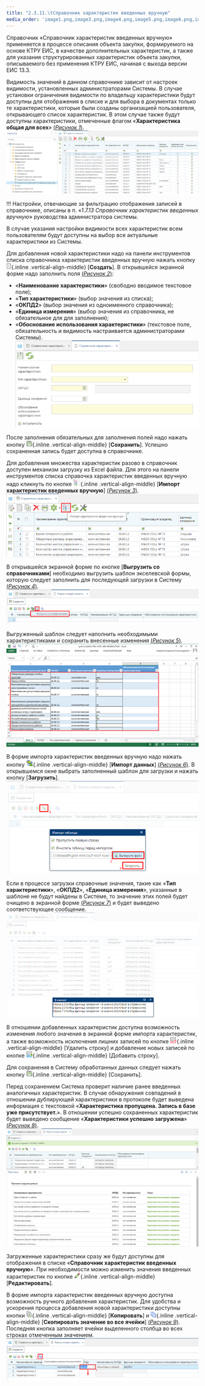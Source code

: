 ```yaml
---
title: "2.3.11.\tСправочник характеристик введенных вручную"
media_order: 'image1.png,image3.png,image4.png,image5.png,image6.png,image7.png,image8.png,image9.png,save.png,add.png,copy.png,del.png,edit.png,import.png,new.png,copy_any.png,mz_ofer.png,image2.png'
---
```


Справочник «Справочник характеристик введенных вручную» применяется в процессе описания объекта закупки, формируемого на основе КТРУ ЕИС, в качестве дополнительных характеристик, а также для указания структурированных характеристик объекта закупки, описываемого без применения КТРУ ЕИС, начиная с выхода версии ЕИС 13.3.

Видимость значений в данном справочнике зависит от настроек видимости, установленных администраторами Системы. В случае установки ограничения видимости по владельцу характеристики будут доступны для отображения в списке и для выбора в документах только те характеристики, которые были созданы организацией пользователя, открывающего список характеристик. В этом случае также будут доступны характеристики, отмеченные флагом «**Характеристика общая для всех**» [(*Рисунок 1*)](#ris-1).
![Рисунок 1. Список характеристик](image1.png?id=ris-1)

!!! Настройки, отвечающие за фильтрацию отображения записей в справочнике, описаны в п. «_1.7.13 Справочник характеристик введенных вручную_» руководства администратора системы.

В случае указания настройки видимости всех характеристик всем пользователям будут доступны на выбор все актуальные характеристики из Системы.

Для добавления новой характеристики надо на панели инструментов списка справочника характеристик введенных вручную нажать кнопку ![](new.png){.inline .vertical-align-middle} [**Создать**]. В открывшейся экранной форме надо заполнить поля [(*Рисунок 2*)](#ris-2):
-   «**Наименование характеристики**» (свободно вводимое текстовое поле);
-   «**Тип характеристики**» (выбор значения из списка);
-   «**ОКПД2**» (выбор значения из одноименного справочника);
-   «**Единица измерения**» (выбор значения из справочника, не обязательное для для заполнения);
-   «**Обоснование использования характеристики**» (текстовое поле, обязательность и видимость настраивается администраторами Системы).
![Рисунок 2. Форма для заполнения характеристики](image3.png?id=ris-2)

После заполнения обязательных для заполнения полей надо нажать кнопку ![](save.png){.inline .vertical-align-middle} [**Сохранить**]. Успешно сохраненная запись будет доступна в справочнике.

Для добавления множества характеристик разово в справочник доступен механизм загрузку из Excel файла. Для этого на панели инструментов списка справочка характеристик введенных вручную надо кликнуть по кнопке ![](mz_ofer.png){.inline .vertical-align-middle} [**Импорт характеристик введенных вручную**] [(*Рисунок 3*)](#ris-3).
![Рисунок 3. Переход в режим импорта характеристик введенных вручную](image2.png?id=ris-3)

В открывшейся экранной форме по кнопке [**Выгрузить со справочниками**] необходимо выгрузить шаблон экселевской формы, которую следует заполнить для последующей загрузки в Систему [(*Рисунок 4*)](#ris-4).
![Рисунок 4. Кнопка выгрузки Excel шаблона](image4.png?id=ris-4)

Выгруженный шаблон следует наполнить необходимыми характеристиками и сохранить внесенные изменения [(*Рисунок 5*)](#ris-5).
![Рисунок 5. Пример заполненного шаблона](image5.png?id=ris-5)

В форме импорта характеристик введенных вручную надо нажать кнопку ![](import.png){.inline .vertical-align-middle} [**Импорт данных**] [(*Рисунок 6*)](#ris-6). В открывшемся окне выбрать заполненный шаблон для загрузки и нажать кнопку [**Загрузить**].
![Рисунок 6. Выбор таблицы для импорта](image6.png?id=ris-6)

Если в процессе загрузки справочные значения, такие как «**Тип характеристики**», «**ОКПД2**», «**Единица измерения**», указанные в шаблоне не будут найдены в Системе, то значение этих полей будет очищено в экранной форме [(*Рисунок 7*)](#ris-7) и будет выведено соответствующее сообщение.
![Рисунок 7. Результат обработки данных из Excel файла](image7.png?id=ris-7)

В отношении добавленных характеристик доступна возможность изменения любого значения в экранной форме импорта характеристик, а также возможность исключения лишних записей по кнопке ![](del.png){.inline .vertical-align-middle} [Удалить строку] и добавление новых записей по кнопке ![](add.png){.inline .vertical-align-middle} [Добавить строку]. 

Для сохранения в Систему обработанных данных следует нажать кнопку ![](save.png){.inline .vertical-align-middle} [Сохранить].

Перед сохранением Система проверит наличие ранее введенных аналогичных характеристик. В случае обнаружения совпадений в отношении дублирующей характеристики в протоколе будет выведена информация с текстовкой «**Характеристика пропущена. Запись в базе уже присутствует.**». В отношении успешно сохраненных характеристик будет выведено сообщение «**Характеристики успешно загружена**» [(*Рисунок 8*)](#ris-8).
![Рисунок 8. Протокол сохранения характеристик](image8.png?id=ris-8)

Загруженные характеристики сразу же будут доступны для отображения в списке «**Справочник характеристик введенных вручную**». При необходимости можно изменить значения введенных характеристик по кнопке ![](edit.png){.inline .vertical-align-middle} [**Редактировать**].

В форме импорта характеристик введенных вручную доступна возможность ручного добавления характеристик. Для удобства и ускорения процесса добавления новой характеристики доступны кнопки ![](copy.png){.inline .vertical-align-middle} [**Копировать**] и ![](copy_any.png){.inline .vertical-align-middle} [**Скопировать значение во все ячейки**] [(*Рисунок 9*)](#ris-9). Последняя кнопка заполняет ячейки выделенного столбца во всех строках отмеченным значением.
![Рисунок 9. Копирование значения во все ячейки](image9.png?id=ris-9)